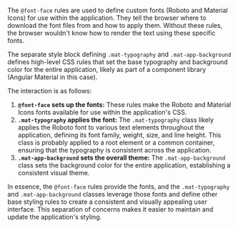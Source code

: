 The `@font-face` rules are used to define custom fonts (Roboto and Material Icons) for use within the application. They tell the browser where to download the font files from and how to apply them. Without these rules, the browser wouldn't know how to render the text using these specific fonts.

The separate style block defining `.mat-typography` and `.mat-app-background` defines high-level CSS rules that set the base typography and background color for the entire application, likely as part of a component library (Angular Material in this case).

The interaction is as follows:

1.  **`@font-face` sets up the fonts:** These rules make the Roboto and Material Icons fonts available for use within the application's CSS.
2.  **`.mat-typography` applies the font:** The `.mat-typography` class likely applies the Roboto font to various text elements throughout the application, defining its font family, weight, size, and line height. This class is probably applied to a root element or a common container, ensuring that the typography is consistent across the application.
3.  **`.mat-app-background` sets the overall theme:** The `.mat-app-background` class sets the background color for the entire application, establishing a consistent visual theme.

In essence, the `@font-face` rules provide the fonts, and the `.mat-typography` and `.mat-app-background` classes leverage those fonts and define other base styling rules to create a consistent and visually appealing user interface. This separation of concerns makes it easier to maintain and update the application's styling.
